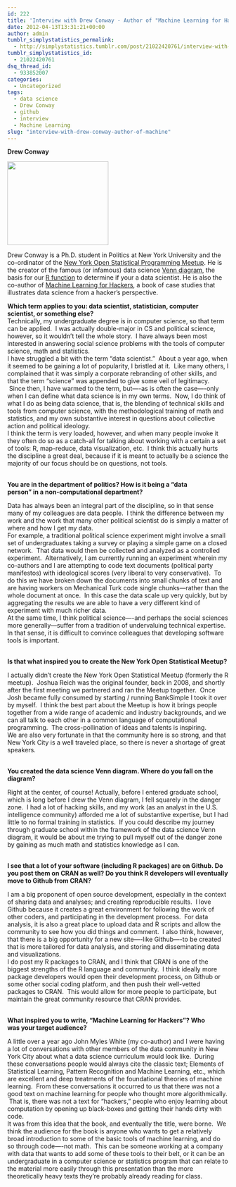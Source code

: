 ```yaml
---
id: 222
title: 'Interview with Drew Conway - Author of "Machine Learning for Hackers"'
date: 2012-04-13T13:31:21+00:00
author: admin
tumblr_simplystatistics_permalink:
  - http://simplystatistics.tumblr.com/post/21022420761/interview-with-drew-conway-author-of-machine
tumblr_simplystatistics_id:
  - 21022420761
dsq_thread_id:
  - 933852007
categories:
  - Uncategorized
tags:
  - data science
  - Drew Conway
  - github
  - interview
  - Machine Learning
slug: "interview-with-drew-conway-author-of-machine"
---
```

**Drew Conway**

**<img height="190" src="http://biostat.jhsph.edu/~jleek/drew-iav-color.jpg" width="230" />**

Drew Conway is a Ph.D. student in Politics at New York University and the co-ordinator of the <a href="http://www.meetup.com/nyhackr/" target="_blank">New York Open Statistical Programming Meetup</a>. He is the creator of the famous (or infamous) data science <a href="http://www.drewconway.com/zia/?p=2378" target="_blank">Venn diagram</a>, the basis for our <a href="http://simplystatistics.tumblr.com/post/11271228367/datascientist" target="_blank">R function</a> to determine if your a data scientist. He is also the co-author of <a href="http://shop.oreilly.com/product/0636920018483.do" target="_blank">Machine Learning for Hackers</a>, a book of case studies that illustrates data science from a hacker&#8217;s perspective. 

<div class="im">
  <strong>Which term applies to you: data scientist, statistician, computer</strong><br /><strong>scientist, or something else?</strong> 
  
  <div>
  </div>
</div>

<div>
  Technically, my undergraduate degree is in computer science, so that term can be applied.  I was actually double-major in CS and political science, however, so it wouldn&#8217;t tell the whole story.  I have always been most interested in answering social science problems with the tools of computer science, math and statistics.
</div>

<div>
</div>

<div>
  I have struggled a bit with the term &#8220;data scientist.&#8221;  About a year ago, when it seemed to be gaining a lot of popularity, I bristled at it.  Like many others, I complained that it was simply a corporate rebranding of other skills, and that the term &#8220;science&#8221; was appended to give some veil of legitimacy.  Since then, I have warmed to the term, but&#8212;-as is often the case&#8212;-only when I can define what data science is in my own terms.  Now, I do think of what I do as being data science, that is, the blending of technical skills and tools from computer science, with the methodological training of math and statistics, and my own substantive interest in questions about collective action and political ideology.
</div>

<div>
</div>

<div>
  I think the term is very loaded, however, and when many people invoke it they often do so as a catch-all for talking about working with a certain a set of tools: R, map-reduce, data visualization, etc.  I think this actually hurts the discipline a great deal, because if it is meant to actually be a science the majority of our focus should be on questions, not tools.
</div>

<div class="im">
  <div>
     
  </div>
  
  <p>
    <strong>You are in the department of politics? How is it being a &#8220;data</strong><br /><strong>person&#8221; in a non-computational department?</strong>
  </p>
  
  <div>
  </div>
</div>

<div>
  Data has always been an integral part of the discipline, so in that sense many of my colleagues are data people.  I think the difference between my work and the work that many other political scientist do is simply a matter of where and how I get my data.  
</div>

<div>
</div>

<div>
  For example, a traditional political science experiment might involve a small set of undergraduates taking a survey or playing a simple game on a closed network.  That data would then be collected and analyzed as a controlled experiment.  Alternatively, I am currently running an experiment wherein my co-authors and I are attempting to code text documents (political party manifestos) with ideological scores (very liberal to very conservative).  To do this we have broken down the documents into small chunks of text and are having workers on Mechanical Turk code single chunks&#8212;rather than the whole document at once.  In this case the data scale up very quickly, but by aggregating the results we are able to have a very different kind of experiment with much richer data.
</div>

<div>
</div>

<div>
  At the same time, I think political science&#8212;-and perhaps the social sciences more generally&#8212;suffer from a tradition of undervaluing technical expertise. In that sense, it is difficult to convince colleagues that developing software tools is important. 
</div>

<div class="im">
  <div>
     
  </div>
  
  <p>
    <strong>Is that what inspired you to create the New York Open Statistical Meetup?</strong>
  </p>
  
  <div>
  </div>
</div>

<div>
  <div>
    I actually didn&#8217;t create the New York Open Statistical Meetup (formerly the R meetup).  Joshua Reich was the original founder, back in 2008, and shortly after the first meeting we partnered and ran the Meetup together.  Once Josh became fully consumed by starting / running BankSimple I took it over by myself.  I think the best part about the Meetup is how it brings people together from a wide range of academic and industry backgrounds, and we can all talk to each other in a common language of computational programming.  The cross-pollination of ideas and talents is inspiring.
  </div>
  
  <div>
  </div>
  
  <div>
    We are also very fortunate in that the community here is so strong, and that New York City is a well traveled place, so there is never a shortage of great speakers.
  </div>
</div>

<div class="im">
  <div>
     
  </div>
  
  <p>
    <strong>You created the data science Venn diagram. Where do you fall on the diagram?</strong>
  </p>
  
  <div>
  </div>
</div>

<div>
  Right at the center, of course! Actually, before I entered graduate school, which is long before I drew the Venn diagram, I fell squarely in the danger zone.  I had a lot of hacking skills, and my work (as an analyst in the U.S. intelligence community) afforded me a lot of substantive expertise, but I had little to no formal training in statistics.  If you could describe my journey through graduate school within the framework of the data science Venn diagram, it would be about me trying to pull myself out of the danger zone by gaining as much math and statistics knowledge as I can.  
</div>

<div class="im">
  <div>
     
  </div>
  
  <p>
    <strong>I see that a lot of your software (including R packages) are on Github. Do you post them on CRAN as well? Do you think R developers will eventually move to Github from CRAN?</strong>
  </p>
  
  <div>
  </div>
</div>

<div>
  <div>
    I am a big proponent of open source development, especially in the context of sharing data and analyses; and creating reproducible results.  I love Github because it creates a great environment for following the work of other coders, and participating in the development process.  For data analysis, it is also a great place to upload data and R scripts and allow the community to see how you did things and comment.  I also think, however, that there is a big opportunity for a new site&#8212;-like Github&#8212;-to be created that is more tailored for data analysis, and storing and disseminating data and visualizations.
  </div>
  
  <div>
  </div>
  
  <div>
    I do post my R packages to CRAN, and I think that CRAN is one of the biggest strengths of the R language and community.  I think ideally more package developers would open their development process, on Github or some other social coding platform, and then push their well-vetted packages to CRAN.  This would allow for more people to participate, but maintain the great community resource that CRAN provides. 
  </div>
</div>

<div class="im">
  <div>
     
  </div>
  
  <p>
    <strong>What inspired you to write, &#8220;Machine Learning for Hackers&#8221;? Who</strong><br /><strong>was your target audience?</strong>
  </p>
  
  <div>
  </div>
</div>

<div>
  <div>
    A little over a year ago John Myles White (my co-author) and I were having a lot of conversations with other members of the data community in New York City about what a data science curriculum would look like.  During these conversations people would always cite the classic text; Elements of Statistical Learning, Pattern Recognition and Machine Learning, etc., which are excellent and deep treatments of the foundational theories of machine learning.  From these conversations it occurred to us that there was not a good text on machine learning for people who thought more algorithmically.  That is, there was not a text for &#8220;hackers,&#8221; people who enjoy learning about computation by opening up black-boxes and getting their hands dirty with code.
  </div>
  
  <div>
  </div>
  
  <div>
    It was from this idea that the book, and eventually the title, were borne.  We think the audience for the book is anyone who wants to get a relatively broad introduction to some of the basic tools of machine learning, and do so through code&#8212;-not math.  This can be someone working at a company with data that wants to add some of these tools to their belt, or it can be an undergraduate in a computer science or statistics program that can relate to the material more easily through this presentation than the more theoretically heavy texts they&#8217;re probably already reading for class. 
  </div>
  
  <div>
  </div>
</div>
